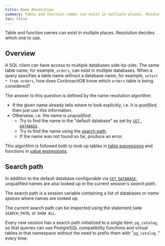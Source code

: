 ```yaml
---
title: Name Resolution
summary: Table and function names can exist in multiple places. Resolution decides which one to use.
toc: false
---
```


Table and function names can exist in multiple places. Resolution decides which one to use.

<div id="toc"></div>

## Overview

A SQL client can have access to multiple databases side-by-side. The
same table name, for example, `orders`, can exist in multiple
databases. When a query specifies a table name without a database
name, for example, `select * from orders`, how does CockroachDB know
which `orders` table is being considered?

The answer to this question is defined by the name resolution algorithm:

- If the given name already tells where to look explicitly, i.e. it is *qualified*, then just use this information.
- Otherwise, i.e. the name is *unqualified*:
  - Try to find the name in the "default database" as set by [`SET DATABASE`](set-database.html).
  - Try to find the name using the [search path](#search-path).
   - If the name was not found so far, produce an error.

This algorithm is followed both to look up tables in
[table expressions](table-expressions.html) and functions in
[value expressions](sql-expressions.html).

## Search path

In addition to the default database configurable via [`SET DATABASE`](set-database.html),
unqualified names are also looked up in the current session's *search path*.

The search path is a session variable containing a list of databases
or *name spaces* where names are looked up.

The current search path can be inspected using the statement `SHOW
SEARCH_PATH`, or `SHOW ALL`.

Every new session has a search path initialized to a single item:
`pg_catalog`, so that queries can use PostgreSQL compatibility
functions and virtual tables in that namespace without the need to
prefix them with "`pg_catalog.`" every time.
